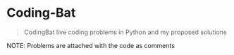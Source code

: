 # Coding-Bat
> CodingBat live coding problems in Python and my proposed solutions

NOTE: Problems are attached with the code as comments
